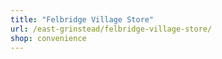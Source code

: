 ```yaml
---
title: "Felbridge Village Store"
url: /east-grinstead/felbridge-village-store/
shop: convenience
---
```

